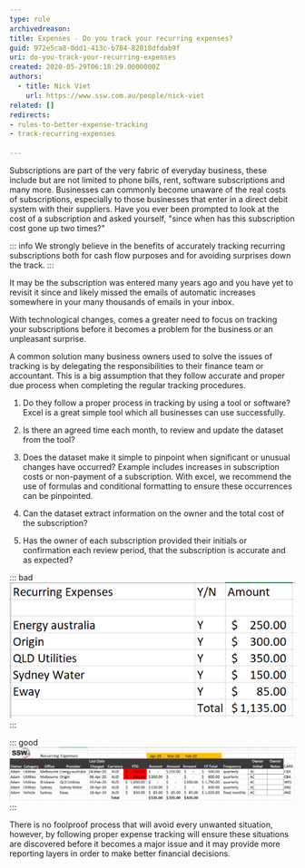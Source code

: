 ```yaml
---
type: rule
archivedreason: 
title: Expenses - Do you track your recurring expenses?
guid: 972e5ca8-0dd1-413c-b784-82818dfdab9f
uri: do-you-track-your-recurring-expenses
created: 2020-05-29T06:18:29.0000000Z
authors:
  - title: Nick Viet
    url: https://www.ssw.com.au/people/nick-viet
related: []
redirects:
- rules-to-better-expense-tracking
- track-recurring-expenses

---
```


Subscriptions are part of the very fabric of everyday business, these include but are not limited to phone bills, rent, software subscriptions and many more. Businesses can commonly become unaware of the real costs of subscriptions, especially to those businesses that enter in a direct debit system with their suppliers. Have you ever been prompted to look at the cost of a subscription and asked yourself, "since when has this subscription cost gone up two times?" 

<!--endintro-->

::: info
We strongly believe in the benefits of accurately tracking recurring subscriptions both for cash flow purposes and for avoiding surprises down the track. 
:::

It may be the subscription was entered many years ago and you have yet to revisit it since and likely missed the emails of automatic increases somewhere in your many thousands of emails in your inbox.

With technological changes, comes a greater need to focus on tracking your subscriptions before it becomes a problem for the business or an unpleasant surprise.

A common solution many business owners used to solve the issues of tracking is by delegating the responsibilities to their finance team or accountant. This is a big assumption that they follow accurate and proper due process when completing the regular tracking procedures. 

1. Do they follow a proper process in tracking by using a tool or software? Excel is a great simple tool which all businesses can use successfully.

2. Is there an agreed time each month, to review and update the dataset from the tool? 

3. Does the dataset make it simple to pinpoint when significant or unusual changes have occurred? Example includes increases in subscription costs or non-payment of a subscription. With excel, we recommend the use of formulas and conditional formatting to ensure these occurrences can be pinpointed.

4. Can the dataset extract information on the owner and the total cost of the subscription?

5. Has the owner of each subscription provided their initials or confirmation each review period, that the subscription is accurate and as expected?

::: bad
![Figure: Bad example - Too simple and no helpful information](/rules/do-you-track-your-recurring-expenses/2020-05-29_17-40-48.png)
:::

::: good
![Figure: Good example - All useful information is maintained and conditional formatting is used to identify significant changes](/rules/do-you-track-your-recurring-expenses/2020-05-29_17-50-10.png)
:::

There is no foolproof process that will avoid every unwanted situation, however, by following proper expense tracking will ensure these situations are discovered before it becomes a major issue and it may provide more reporting layers in order to make better financial decisions.

